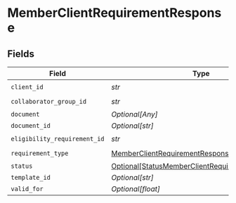 # MemberClientRequirementResponse


## Fields

| Field                                                                                                                   | Type                                                                                                                    | Required                                                                                                                | Description                                                                                                             |
| ----------------------------------------------------------------------------------------------------------------------- | ----------------------------------------------------------------------------------------------------------------------- | ----------------------------------------------------------------------------------------------------------------------- | ----------------------------------------------------------------------------------------------------------------------- |
| `client_id`                                                                                                             | *str*                                                                                                                   | :heavy_check_mark:                                                                                                      | N/A                                                                                                                     |
| `collaborator_group_id`                                                                                                 | *str*                                                                                                                   | :heavy_check_mark:                                                                                                      | N/A                                                                                                                     |
| `document`                                                                                                              | *Optional[Any]*                                                                                                         | :heavy_minus_sign:                                                                                                      | N/A                                                                                                                     |
| `document_id`                                                                                                           | *Optional[str]*                                                                                                         | :heavy_minus_sign:                                                                                                      | N/A                                                                                                                     |
| `eligibility_requirement_id`                                                                                            | *str*                                                                                                                   | :heavy_check_mark:                                                                                                      | N/A                                                                                                                     |
| `requirement_type`                                                                                                      | [MemberClientRequirementResponseRequirementType](../../models/shared/memberclientrequirementresponserequirementtype.md) | :heavy_check_mark:                                                                                                      | N/A                                                                                                                     |
| `status`                                                                                                                | [Optional[StatusMemberClientRequirementResponse]](../../models/shared/statusmemberclientrequirementresponse.md)         | :heavy_minus_sign:                                                                                                      | N/A                                                                                                                     |
| `template_id`                                                                                                           | *Optional[str]*                                                                                                         | :heavy_minus_sign:                                                                                                      | N/A                                                                                                                     |
| `valid_for`                                                                                                             | *Optional[float]*                                                                                                       | :heavy_minus_sign:                                                                                                      | N/A                                                                                                                     |